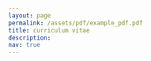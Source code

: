 ```yaml
---
layout: page
permalink: /assets/pdf/example_pdf.pdf
title: curriculum vitae
description: 
nav: true
---
```

